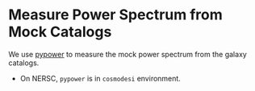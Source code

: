 # Measure Power Spectrum from Mock Catalogs

We use [pypower](https://github.com/cosmodesi/pypower) to measure the mock power spectrum from the galaxy catalogs.
- On NERSC, `pypower` is in `cosmodesi` environment.
